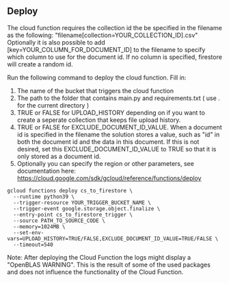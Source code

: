 ## Deploy

The cloud function requires the collection id the be specified in the filename as the following: "filename[collection=YOUR_COLLECTION_ID].csv"
Optionally it is also possible to add [key=YOUR_COLUMN_FOR_DOCUMENT_ID] to the filename to specify which column to use for the document id. If no column is specified, firestore will create a random id. 

Run the following command to deploy the cloud function. Fill in:
1. The name of the bucket that triggers the cloud function
2. The path to the folder that contains main.py and requirements.txt ( use . for the current directory )
3. TRUE or FALSE for UPLOAD_HISTORY depending on if you want to create a seperate collection that keeps file upload history.
4. TRUE or FALSE for EXCLUDE_DOCUMENT_ID_VALUE. When a document id is specified in the filename the solution stores a value, such as "id" in both the document id and the data in this document. If this is not desired, set this EXCLUDE_DOCUMENT_ID_VALUE to TRUE so that it is only stored as a document id. 
5. Optionally you can specify the region or other parameters, see documentation here: https://cloud.google.com/sdk/gcloud/reference/functions/deploy

```console
gcloud functions deploy cs_to_firestore \
  --runtime python39 \
  --trigger-resource YOUR_TRIGGER_BUCKET_NAME \
  --trigger-event google.storage.object.finalize \
  --entry-point cs_to_firestore_trigger \
  --source PATH_TO_SOURCE_CODE \
  --memory=1024MB \
  --set-env-vars=UPLOAD_HISTORY=TRUE/FALSE,EXCLUDE_DOCUMENT_ID_VALUE=TRUE/FALSE \
  --timeout=540
```

Note: After deploying the Cloud Function the logs might display a "OpenBLAS WARNING". This is the result of some of the used packages and does not influence the functionality of the Cloud Function.
